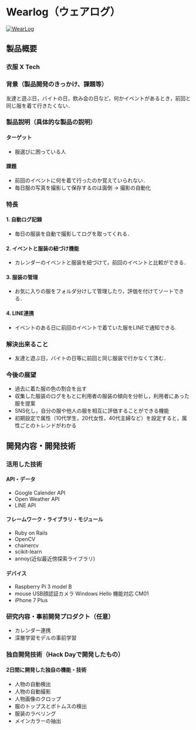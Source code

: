 # Wearlog（ウェアログ）

[![WearLog](wearlog/app/assets/images/WearLog_thmb.jpg)](https://youtu.be/y6IPee5lbOg)

## 製品概要
### 衣服 X Tech

### 背景（製品開発のきっかけ、課題等）
 友達と遊ぶ日，バイトの日，飲み会の日など，何かイベントがあるとき，前回と同じ服を着て行きたくない．

### 製品説明（具体的な製品の説明）
#### ターゲット
 - 服選びに困っている人
#### 課題
 - 前回のイベントに何を着て行ったのか覚えていられない．
 - 毎日服の写真を撮影して保存するのは面倒 → 撮影の自動化

### 特長

#### 1. 自動ログ記録
 - 毎日の服装を自動で撮影してログを取ってくれる．

#### 2. イベントと服装の紐づけ機能
 - カレンダーのイベントと服装を紐づけて，前回のイベントと比較ができる．

#### 3. 服装の管理
 - お気に入りの服をフォルダ分けして管理したり，評価を付けてソートできる．  

#### 4. LINE連携
 - イベントのある日に前回のイベントで着ていた服をLINEで通知できる.

### 解決出来ること
 - 友達と遊ぶ日，バイトの日等に前回と同じ服装で行かなくて済む．

### 今後の展望
 * 過去に着た服の色の割合を出す
 * 収集した服装のログをもとに利用者の服装の傾向を分析し，利用者にあった服を提案
 * SNS化し，自分の服や他人の服を相互に評価することができる機能
 * 初期設定で属性（10代学生，20代女性，40代主婦など）を設定すると，属性ごとのトレンドがわかる


## 開発内容・開発技術
### 活用した技術
#### API・データ

* Google Calender API
* Open Weather API
* LINE API

#### フレームワーク・ライブラリ・モジュール
* Ruby on Rails
* OpenCV
* chainercv 
* scikit-learn
* annoy(近似最近傍探索ライブラリ)

#### デバイス
* Raspberry Pi 3 model B
* mouse USB顔認証カメラ Windows Hello 機能対応 CM01
* iPhone 7 Plus

### 研究内容・事前開発プロダクト（任意）
* カレンダー連携
* 深層学習モデルの事前学習

### 独自開発技術（Hack Dayで開発したもの）
#### 2日間に開発した独自の機能・技術
* 人物の自動検出
* 人物の自動撮影
* 人物画像のクロップ
* 服のトップスとボトムスの検出
* 服装のラベリング
* メインカラーの抽出
